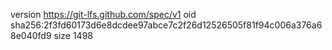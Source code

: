 version https://git-lfs.github.com/spec/v1
oid sha256:2f3fd60173d6e8dcdee97abce7c2f26d12526505f81f94c006a376a68e040fd9
size 1498
